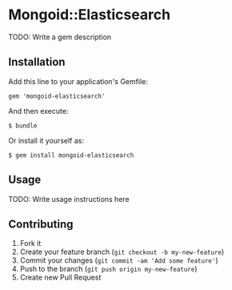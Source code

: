 # Mongoid::Elasticsearch

TODO: Write a gem description

## Installation

Add this line to your application's Gemfile:

    gem 'mongoid-elasticsearch'

And then execute:

    $ bundle

Or install it yourself as:

    $ gem install mongoid-elasticsearch

## Usage

TODO: Write usage instructions here

## Contributing

1. Fork it
2. Create your feature branch (`git checkout -b my-new-feature`)
3. Commit your changes (`git commit -am 'Add some feature'`)
4. Push to the branch (`git push origin my-new-feature`)
5. Create new Pull Request
